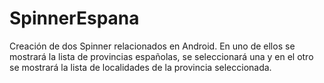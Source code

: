 SpinnerEspana
=============

Creación de dos Spinner relacionados en Android. En uno de ellos se mostrará la lista de provincias españolas, se seleccionará una y en el otro se mostrará la lista de localidades de la provincia seleccionada.
